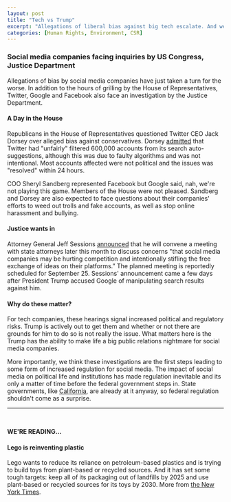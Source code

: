 ```yaml
---
layout: post
title: "Tech vs Trump"
excerpt: "Allegations of liberal bias against big tech escalate. And we're reading something about Lego."
categories: [Human Rights, Environment, CSR]
---
```


### Social media companies facing inquiries by US Congress, Justice Department

Allegations of bias by social media companies have just taken a turn for the worse. In addition to the hours of grilling by the House of Representatives, Twitter, Google and Facebook also face an investigation by the Justice Department.

#### A Day in the House

Republicans in the House of Representatives questioned Twitter CEO Jack Dorsey over alleged bias against conservatives. Dorsey <a href="https://docs.house.gov/meetings/IF/IF00/20180905/108642/HHRG-115-IF00-Wstate-DorseyJ-20180905.pdf" target="_blank">admitted</a> that Twitter had "unfairly" filtered 600,000 accounts from its search auto-suggestions, although this was due to faulty algorithms and was not intentional. Most accounts affected were not political and the issues was "resolved" within 24 hours.

COO Sheryl Sandberg represented Facebook but Google said, nah, we're not playing this game. Members of the House were not pleased. Sandberg and Dorsey are also expected to face questions about their companies' efforts to weed out trolls and fake accounts, as well as stop online harassment and bullying.

#### Justice wants in

Attorney General Jeff Sessions <a href="https://www.politico.com/story/2018/09/05/sessions-social-media-bias-complaints-770449" target="_blank">announced</a> that he will convene a meeting with state attorneys later this month to discuss concerns "that social media companies may be hurting competition and intentionally stifling the free exchange of ideas on their platforms.” The planned meeting is reportedly scheduled for September 25. Sessions' announcement came a few days after President Trump accused Google of manipulating search results against him.

#### Why do these matter?

For tech companies, these hearings signal increased political and regulatory risks. Trump is actively out to get them and whether or not there are grounds for him to do so is not really the issue. What matters here is the Trump has the ability to make life a big public relations nightmare for social media companies.

More importantly, we think these investigations are the first steps leading to some form of increased regulation for social media. The impact of social media on political life and institutions has made regulation inevitable and its only a matter of time before the federal government steps in. State governments, like <a href="https://www.nbcnews.com/tech/tech-news/california-passes-digital-privacy-bill-could-have-impact-across-u-n887591" target="_blank">California</a>, are already at it anyway, so federal regulation shouldn't come as a surprise.

* * *
<br />

**WE'RE READING...**

#### **Lego is reinventing plastic**

Lego wants to reduce its reliance on petroleum-based plastics and is trying to build toys from plant-based or recycled sources. And it has set some tough targets: keep all of its packaging out of landfills by 2025 and use plant-based or recycled sources for its toys by 2030. More from <a href="https://www.nytimes.com/2018/08/31/business/energy-environment/lego-plastic-denmark-environment-toys.html" target="_blank">the New York Times</a>.
